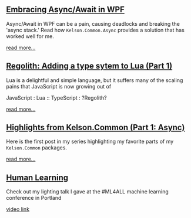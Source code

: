 ## [Embracing Async/Await in WPF](/async_await_wpf.md)

Async/Await in WPF can be a pain, causing deadlocks and breaking the 'async stack.' Read how `Kelson.Common.Async` provides a solution that has worked well for me.

[read more...](/async_await_wpf.md)

## [Regolith: Adding a type sytem to Lua (Part 1)](/regolith_type_sys.md)

Lua is a delightful and simple language, but it suffers many of the scaling pains that JavaScript is now growing out of

JavaScript : Lua :: TypeScript : ?Regolith?

[read more...](/regolith_type_sys.md)

## [Highlights from Kelson.Common (Part 1: Async)](/kelson_common_packages_async.md)

Here is the first post in my series highlighting my favorite parts of my `Kelson.Common` packages.

[read more...](/kelson_common_packages_async.md)

## [Human Learning](/ml4all_talk.md)

Check out my lighting talk I gave at the #ML4ALL machine learning conference in Portland

[video link](https://youtu.be/h7pPi2ER7Is)